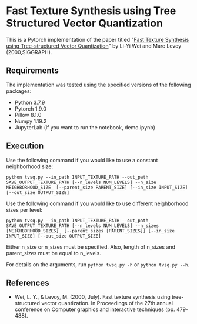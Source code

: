# Fast Texture Synthesis using Tree Structured Vector Quantization
This is a Pytorch implementation of the paper titled "[Fast Texture Synthesis using Tree-structured Vector Quantization][tvsq]" by Li-Yi Wei and Marc Levoy (2000,SIGGRAPH).

## Requirements
The implementation was tested using the specified versions of the following packages: 
* Python 3.7.9
* Pytorch 1.9.0
* Pillow 8.1.0
* Numpy 1.19.2
* JupyterLab (if you want to run the notebook, demo.ipynb)

## Execution
Use the following command if you would like to use a constant neighborhood size:
````
python tvsq.py --in_path INPUT_TEXTURE_PATH --out_path SAVE_OUTPUT_TEXTURE_PATH [--n_levels NUM_LEVELS] --n_size NEIGHBORHOOD_SIZE  [--parent_size PARENT_SIZE] [--in_size INPUT_SIZE] [--out_size OUTPUT_SIZE]
````

Use the following command if you would like to use different neighborhood sizes per level:
````
python tvsq.py --in_path INPUT_TEXTURE_PATH --out_path SAVE_OUTPUT_TEXTURE_PATH [--n_levels NUM_LEVELS] --n_sizes [NEIGHBORHOOD_SIZES]  [--parent_sizes [PARENT_SIZES]] [--in_size INPUT_SIZE] [--out_size OUTPUT_SIZE]
````

Either n_size or n_sizes must be specified. Also, length of n_sizes and parent_sizes must be equal to n_levels.

For details on the arguments, run `python tvsq.py -h` or `python tvsq.py --h`. 

## References
* Wei, L. Y., & Levoy, M. (2000, July). Fast texture synthesis using tree-structured vector quantization. In Proceedings of the 27th annual conference on Computer graphics and interactive techniques (pp. 479-488).

[tvsq]: https://graphics.stanford.edu/papers/texture-synthesis-sig00/texture.pdf